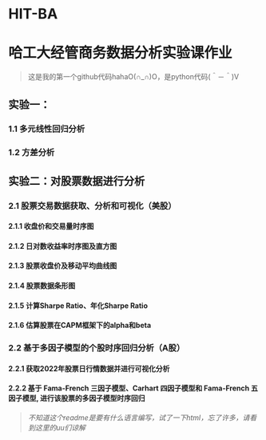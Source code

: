 # HIT-BA
# 哈工大经管商务数据分析实验课作业
> 这是我的第一个github代码hahaO(∩_∩)O，是python代码(＾－＾)V
## 实验一：
  ### 1.1 多元线性回归分析
  ### 1.2 方差分析
  
## 实验二：对股票数据进行分析
###  2.1 股票交易数据获取、分析和可视化（美股）
#### 2.1.1 收盘价和交易量时序图
#### 2.1.2 日对数收益率时序图及直方图
#### 2.1.3 股票收盘价及移动平均曲线图
#### 2.1.4 股票数据条形图
#### 2.1.5 计算Sharpe Ratio、年化Sharpe Ratio
#### 2.1.6 估算股票在CAPM框架下的alpha和beta

### 2.2 基于多因子模型的个股时序回归分析（A股）
#### 2.2.1 获取2022年股票日行情数据并进行可视化分析
#### 2.2.2 基于 Fama-French 三因子模型、Carhart 四因子模型和 Fama-French 五因子模型, 进行该股票的多因子模型时序回归

   > *不知道这个readme是要有什么语言编写，试了一下html，忘了许多，请看到这里的uu们谅解*
